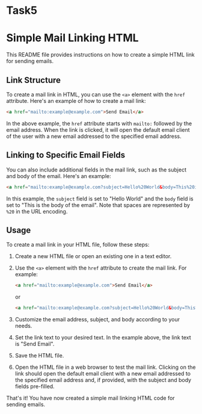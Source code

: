 # Task5
# Simple Mail Linking HTML

This README file provides instructions on how to create a simple HTML link for sending emails.

## Link Structure

To create a mail link in HTML, you can use the `<a>` element with the `href` attribute. Here's an example of how to create a mail link:

```html
<a href="mailto:example@example.com">Send Email</a>
```

In the above example, the `href` attribute starts with `mailto:` followed by the email address. When the link is clicked, it will open the default email client of the user with a new email addressed to the specified email address.

## Linking to Specific Email Fields

You can also include additional fields in the mail link, such as the subject and body of the email. Here's an example:

```html
<a href="mailto:example@example.com?subject=Hello%20World&body=This%20is%20the%20body%20of%20the%20email">Send Email</a>
```

In this example, the `subject` field is set to "Hello World" and the `body` field is set to "This is the body of the email". Note that spaces are represented by `%20` in the URL encoding.

## Usage

To create a mail link in your HTML file, follow these steps:

1. Create a new HTML file or open an existing one in a text editor.
2. Use the `<a>` element with the `href` attribute to create the mail link. For example:

   ```html
   <a href="mailto:example@example.com">Send Email</a>
   ```

   or

   ```html
   <a href="mailto:example@example.com?subject=Hello%20World&body=This%20is%20the%20body%20of%20the%20email">Send Email</a>
   ```

3. Customize the email address, subject, and body according to your needs.
4. Set the link text to your desired text. In the example above, the link text is "Send Email".
5. Save the HTML file.
6. Open the HTML file in a web browser to test the mail link. Clicking on the link should open the default email client with a new email addressed to the specified email address and, if provided, with the subject and body fields pre-filled.

That's it! You have now created a simple mail linking HTML code for sending emails.

